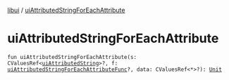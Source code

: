 [libui](index.md) / [uiAttributedStringForEachAttribute](./ui-attributed-string-for-each-attribute.md)

# uiAttributedStringForEachAttribute

`fun uiAttributedStringForEachAttribute(s: CValuesRef<`[`uiAttributedString`](ui-attributed-string.md)`>?, f: `[`uiAttributedStringForEachAttributeFunc`](ui-attributed-string-for-each-attribute-func.md)`?, data: CValuesRef<*>?): `[`Unit`](https://kotlinlang.org/api/latest/jvm/stdlib/kotlin/-unit/index.html)